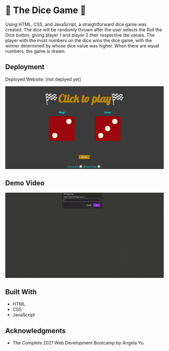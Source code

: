 # 🎲 The Dice Game 🎲
Using HTML, CSS, and JavaScript, a straightforward dice game was created. The dice will be randomly thrown after the user selects the Roll the Dice button, giving player 1 and player 2 their respective die values. The player with the most numbers on the dice wins the dice game, with the winner determined by whose dice value was higher. When there are equal numbers, the game is drawn.



## Deployment

Deployed Website: [not deplyed yet]


![The-Dice-Game](./images/Project.png)


## Demo Video 
<img src="./Demo/Demo.gif"> </img>

## Built With

  * HTML
  * CSS
  * JavaScript

## Acknowledgments
  * The Complete 2021 Web Development Bootcamp by Angela Yu